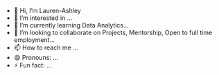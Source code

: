 - 👋 Hi, I’m Lauren-Ashley
- 👀 I’m interested in ...
- 🌱 I’m currently learning Data Analytics...
- 💞️ I’m looking to collaborate on Projects, Mentorship, Open to full time employment...
- 📫 How to reach me ...
- 😄 Pronouns: ...
- ⚡ Fun fact: ...

<!---
LaurenR97/LaurenR97 is a ✨ special ✨ repository because its `README.md` (this file) appears on your GitHub profile.
You can click the Preview link to take a look at your changes.
--->
